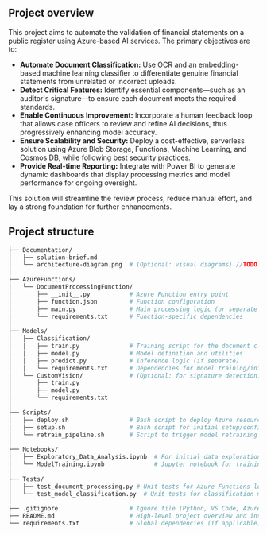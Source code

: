 ## Project overview

This project aims to automate the validation of financial statements on a public register using Azure-based AI services. The primary objectives are to:

- **Automate Document Classification:** Use OCR and an embedding-based machine learning classifier to differentiate genuine financial statements from unrelated or incorrect uploads.
- **Detect Critical Features:** Identify essential components—such as an auditor's signature—to ensure each document meets the required standards.
- **Enable Continuous Improvement:** Incorporate a human feedback loop that allows case officers to review and refine AI decisions, thus progressively enhancing model accuracy.
- **Ensure Scalability and Security:** Deploy a cost-effective, serverless solution using Azure Blob Storage, Functions, Machine Learning, and Cosmos DB, while following best security practices.
- **Provide Real-time Reporting:** Integrate with Power BI to generate dynamic dashboards that display processing metrics and model performance for ongoing oversight.

This solution will streamline the review process, reduce manual effort, and lay a strong foundation for further enhancements.


## Project structure

```bash
├── Documentation/
│   ├── solution-brief.md
│   └── architecture-diagram.png  # (Optional: visual diagrams) //TODO
│
├── AzureFunctions/
│   └── DocumentProcessingFunction/
│       ├── __init__.py           # Azure Function entry point
│       ├── function.json         # Function configuration
│       ├── main.py               # Main processing logic (or separate modules)
│       └── requirements.txt      # Function-specific dependencies
│
├── Models/
│   ├── Classification/
│   │   ├── train.py              # Training script for the document classifier
│   │   ├── model.py              # Model definition and utilities
│   │   ├── predict.py            # Inference logic (if separate)
│   │   └── requirements.txt      # Dependencies for model training/inference
│   └── CustomVision/             # (Optional: for signature detection)
│       ├── train.py
│       ├── model.py
│       └── requirements.txt
│
├── Scripts/
│   ├── deploy.sh                 # Bash script to deploy Azure resources
│   ├── setup.sh                  # Bash script for initial setup/configuration
│   └── retrain_pipeline.sh       # Script to trigger model retraining
│
├── Notebooks/
│   ├── Exploratory_Data_Analysis.ipynb  # For initial data exploration
│   └── ModelTraining.ipynb              # Jupyter notebook for training experiments
│
├── Tests/
│   ├── test_document_processing.py # Unit tests for Azure Functions logic
│   └── test_model_classification.py  # Unit tests for classification model
│
├── .gitignore                    # Ignore file (Python, VS Code, Azure Functions, etc.)
├── README.md                     # High-level project overview and instructions
└── requirements.txt              # Global dependencies (if applicable)
```